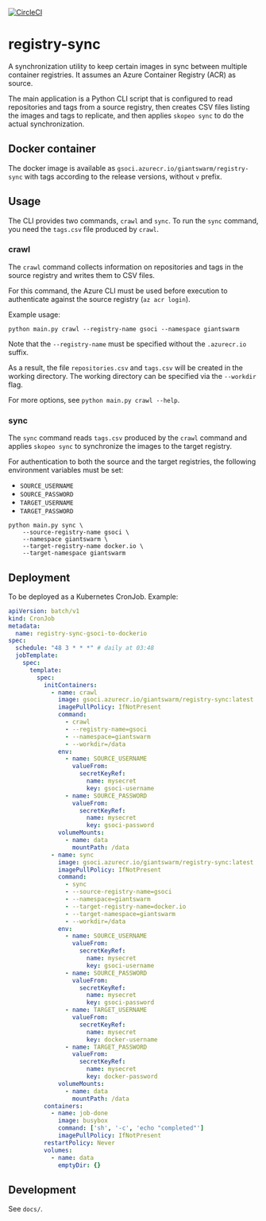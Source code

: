 [![CircleCI](https://dl.circleci.com/status-badge/img/gh/giantswarm/registry-sync/tree/main.svg?style=svg)](https://dl.circleci.com/status-badge/redirect/gh/giantswarm/registry-sync/tree/main)

# registry-sync

A synchronization utility to keep certain images in sync between multiple container registries. It assumes an Azure Container Registry (ACR) as source.

The main application is a Python CLI script that is configured to read repositories and tags from a source registry, then creates CSV files listing the images and tags to replicate, and then applies `skopeo sync` to do the actual synchronization.

## Docker container

The docker image is available as `gsoci.azurecr.io/giantswarm/registry-sync` with tags according to the release versions, without `v` prefix.

## Usage

The CLI provides two commands, `crawl` and `sync`. To run the `sync` command, you need the `tags.csv` file produced by `crawl`.

### crawl

The `crawl` command collects information on repositories and tags in the source registry and writes them to CSV files.

For this command, the Azure CLI must be used before execution to authenticate against the source registry (`az acr login`).

Example usage:

```nohighlight
python main.py crawl --registry-name gsoci --namespace giantswarm
```

Note that the `--registry-name` must be specified without the `.azurecr.io` suffix.

As a result, the file `repositories.csv` and `tags.csv` will be created in the working directory. The working directory can be specified via the `--workdir` flag.

For more options, see `python main.py crawl --help`.

### sync

The `sync` command reads `tags.csv` produced by the `crawl` command and applies `skopeo sync` to synchronize the images to the target registry.

For authentication to both the source and the target registries, the following environment variables must be set:

- `SOURCE_USERNAME`
- `SOURCE_PASSWORD`
- `TARGET_USERNAME`
- `TARGET_PASSWORD`

```nohighlight
python main.py sync \
    --source-registry-name gsoci \
    --namespace giantswarm \
    --target-registry-name docker.io \
    --target-namespace giantswarm

```

## Deployment

To be deployed as a Kubernetes CronJob. Example:

```yaml
apiVersion: batch/v1
kind: CronJob
metadata:
  name: registry-sync-gsoci-to-dockerio
spec:
  schedule: "48 3 * * *" # daily at 03:48
  jobTemplate:
    spec:
      template:
        spec:
          initContainers:
            - name: crawl
              image: gsoci.azurecr.io/giantswarm/registry-sync:latest
              imagePullPolicy: IfNotPresent
              command:
                - crawl
                - --registry-name=gsoci
                - --namespace=giantswarm
                - --workdir=/data
              env:
                - name: SOURCE_USERNAME
                  valueFrom:
                    secretKeyRef:
                      name: mysecret
                      key: gsoci-username
                - name: SOURCE_PASSWORD
                  valueFrom:
                    secretKeyRef:
                      name: mysecret
                      key: gsoci-password
              volumeMounts:
                - name: data
                  mountPath: /data
            - name: sync
              image: gsoci.azurecr.io/giantswarm/registry-sync:latest
              imagePullPolicy: IfNotPresent
              command:
                - sync
                - --source-registry-name=gsoci
                - --namespace=giantswarm
                - --target-registry-name=docker.io
                - --target-namespace=giantswarm
                - --workdir=/data
              env:
                - name: SOURCE_USERNAME
                  valueFrom:
                    secretKeyRef:
                      name: mysecret
                      key: gsoci-username
                - name: SOURCE_PASSWORD
                  valueFrom:
                    secretKeyRef:
                      name: mysecret
                      key: gsoci-password
                - name: TARGET_USERNAME
                  valueFrom:
                    secretKeyRef:
                      name: mysecret
                      key: docker-username
                - name: TARGET_PASSWORD
                  valueFrom:
                    secretKeyRef:
                      name: mysecret
                      key: docker-password
              volumeMounts:
                - name: data
                  mountPath: /data
          containers:
            - name: job-done
              image: busybox
              command: ['sh', '-c', 'echo "completed"']
              imagePullPolicy: IfNotPresent
          restartPolicy: Never
          volumes:
            - name: data
              emptyDir: {}
```

## Development

See `docs/`.
